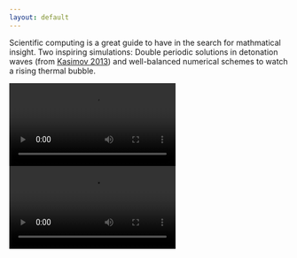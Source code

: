 ```yaml
---
layout: default
---
```

Scientific computing is a great guide to have in the search for mathmatical insight. Two inspiring simulations:
Double periodic solutions in detonation waves (from [Kasimov 2013](https://journals.aps.org/prl/abstract/10.1103/PhysRevLett.110.104104)) and well-balanced numerical schemes to watch a rising thermal bubble.

<video src="/images/erit.mp4" controls="controls" style="max-width: 350px;">
</video>
<video src="/images/bubble.mp4" controls="controls" style="max-width: 300px;">
</video>
